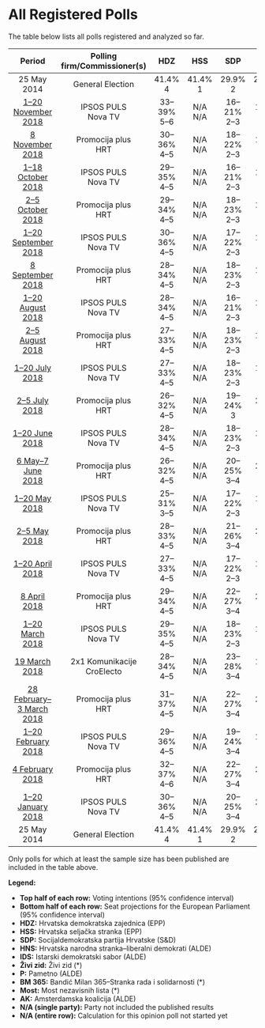 # All Registered Polls

The table below lists all polls registered and analyzed so far.

| Period     | Polling firm/Commissioner(s) | HDZ | HSS | SDP | HNS | IDS | Živi zid | P | BM 365 | Most | AK |
|:----------:|:----------------------------:|:--:|:--:|:--:|:--:|:--:|:--:|:--:|:--:|:--:|:--:|
| 25 May 2014 | General Election | 41.4% <br> 4 | 41.4% <br> 1 | 29.9% <br> 2 | 29.9% <br> 1 | 29.9% <br> 1 | 0.5% <br> 0 | 0.0% <br> 0 | 0.0% <br> 0 | 0.0% <br> 0 | 0.0% <br> 0 |
| [1–20 November 2018](2018-11-20-IPSOSPULS.html) | IPSOS PULS <br> Nova TV | 33–39% <br> 5–6 | N/A <br> N/A | 16–21% <br> 2–3 | 1–3% <br> 0 | N/A <br> N/A | 15–19% <br> 2–3 | 2–4% <br> 0 | 3–5% <br> 0 | 6–9% <br> 0–1 | 5–8% <br> 0–1 |
| [8 November 2018](2018-11-08-Promocijaplus.html) | Promocija plus <br> HRT | 30–36% <br> 4–5 | N/A <br> N/A | 18–22% <br> 2–3 | 1–3% <br> 0 | N/A <br> N/A | 12–16% <br> 1–2 | 2–3% <br> 0 | 2–3% <br> 0 | 6–9% <br> 0–1 | 5–7% <br> 0–1 |
| [1–18 October 2018](2018-10-18-IPSOSPULS.html) | IPSOS PULS <br> Nova TV | 29–35% <br> 4–5 | N/A <br> N/A | 16–21% <br> 2–3 | 1–3% <br> 0 | N/A <br> N/A | 12–17% <br> 1–2 | 2–5% <br> 0 | 3–6% <br> 0 | 6–9% <br> 0–1 | 4–7% <br> 0–1 |
| [2–5 October 2018](2018-10-05-Promocijaplus.html) | Promocija plus <br> HRT | 29–34% <br> 4–5 | N/A <br> N/A | 18–23% <br> 2–3 | 1–3% <br> 0 | N/A <br> N/A | 12–16% <br> 1–2 | 2–4% <br> 0 | 2–5% <br> 0 | 6–9% <br> 0–1 | 5–8% <br> 0–1 |
| [1–20 September 2018](2018-09-20-IPSOSPULS.html) | IPSOS PULS <br> Nova TV | 30–36% <br> 4–5 | N/A <br> N/A | 17–22% <br> 2–3 | 1–2% <br> 0 | N/A <br> N/A | 12–17% <br> 1–2 | 2–5% <br> 0 | 3–5% <br> 0 | 8–11% <br> 1 | 5–8% <br> 0–1 |
| [8 September 2018](2018-09-08-Promocijaplus.html) | Promocija plus <br> HRT | 28–34% <br> 4–5 | N/A <br> N/A | 18–23% <br> 2–3 | 1–3% <br> 0 | N/A <br> N/A | 13–17% <br> 2 | 2–4% <br> 0 | 3–5% <br> 0 | 6–9% <br> 1 | 4–7% <br> 0–1 |
| [1–20 August 2018](2018-08-20-IPSOSPULS.html) | IPSOS PULS <br> Nova TV | 28–34% <br> 4–5 | N/A <br> N/A | 16–21% <br> 2–3 | 1–2% <br> 0 | N/A <br> N/A | 12–17% <br> 1–2 | 2–5% <br> 0 | 3–6% <br> 0 | 6–10% <br> 0–1 | 6–9% <br> 0–1 |
| [2–5 August 2018](2018-08-05-Promocijaplus.html) | Promocija plus <br> HRT | 27–33% <br> 4–5 | N/A <br> N/A | 18–23% <br> 2–3 | 1–3% <br> 0 | N/A <br> N/A | 13–17% <br> 2 | 2–4% <br> 0 | 3–5% <br> 0 | 7–10% <br> 1 | 4–6% <br> 0–1 |
| [1–20 July 2018](2018-07-20-IPSOSPULS.html) | IPSOS PULS <br> Nova TV | 27–33% <br> 4–5 | N/A <br> N/A | 18–23% <br> 2–3 | 1–2% <br> 0 | N/A <br> N/A | 11–16% <br> 1–2 | 2–5% <br> 0 | 3–6% <br> 0 | 7–11% <br> 1 | 5–8% <br> 0–1 |
| [2–5 July 2018](2018-07-05-Promocijaplus.html) | Promocija plus <br> HRT | 26–32% <br> 4–5 | N/A <br> N/A | 19–24% <br> 3 | 2–3% <br> 0 | N/A <br> N/A | 13–18% <br> 2 | 2–4% <br> 0 | 2–4% <br> 0 | 7–10% <br> 1 | 3–6% <br> 0 |
| [1–20 June 2018](2018-06-20-IPSOSPULS.html) | IPSOS PULS <br> Nova TV | 28–34% <br> 4–5 | N/A <br> N/A | 18–23% <br> 2–3 | 1–3% <br> 0 | N/A <br> N/A | 13–18% <br> 2 | 2–5% <br> 0 | 2–5% <br> 0 | 7–11% <br> 1 | 4–7% <br> 0–1 |
| [6 May–7 June 2018](2018-06-07-Promocijaplus.html) | Promocija plus <br> HRT | 26–32% <br> 4–5 | N/A <br> N/A | 20–25% <br> 3–4 | 2–3% <br> 0 | N/A <br> N/A | 13–17% <br> 2 | 1–3% <br> 0 | 2–3% <br> 0 | 8–11% <br> 1 | 4–7% <br> 0–1 |
| [1–20 May 2018](2018-05-20-IPSOSPULS.html) | IPSOS PULS <br> Nova TV | 25–31% <br> 3–5 | N/A <br> N/A | 17–22% <br> 2–3 | 1–2% <br> 0 | N/A <br> N/A | 13–18% <br> 2 | 3–5% <br> 0 | 3–5% <br> 0 | 6–10% <br> 1 | 5–8% <br> 0–1 |
| [2–5 May 2018](2018-05-05-Promocijaplus.html) | Promocija plus <br> HRT | 28–33% <br> 4–5 | N/A <br> N/A | 21–26% <br> 3–4 | 2–4% <br> 0 | N/A <br> N/A | 13–17% <br> 2 | 1–3% <br> 0 | 2–4% <br> 0 | 7–10% <br> 1 | 4–6% <br> 0–1 |
| [1–20 April 2018](2018-04-20-IPSOSPULS.html) | IPSOS PULS <br> Nova TV | 27–33% <br> 4–5 | N/A <br> N/A | 17–22% <br> 2–3 | 1–2% <br> 0 | N/A <br> N/A | 13–18% <br> 2 | 2–5% <br> 0 | 2–5% <br> 0 | 6–10% <br> 0–1 | 6–10% <br> 0–1 |
| [8 April 2018](2018-04-08-Promocijaplus.html) | Promocija plus <br> HRT | 29–34% <br> 4–5 | N/A <br> N/A | 22–27% <br> 3–4 | 2–3% <br> 0 | N/A <br> N/A | 11–15% <br> 1–2 | 1–3% <br> 0 | 2–3% <br> 0 | 8–11% <br> 1 | 3–6% <br> 0 |
| [1–20 March 2018](2018-03-20-IPSOSPULS.html) | IPSOS PULS <br> Nova TV | 29–35% <br> 4–5 | N/A <br> N/A | 18–23% <br> 2–3 | 1–3% <br> 0 | N/A <br> N/A | 12–16% <br> 1–2 | 2–5% <br> 0 | 3–6% <br> 0 | 6–9% <br> 0–1 | 4–8% <br> 0–1 |
| [19 March 2018](2018-03-19-2x1Komunikacije.html) | 2x1 Komunikacije <br> CroElecto | 28–34% <br> 4–5 | N/A <br> N/A | 23–28% <br> 3–4 | 1–2% <br> 0 | N/A <br> N/A | 11–15% <br> 1–2 | N/A <br> N/A | 1–2% <br> 0 | 7–11% <br> 1 | 1–3% <br> 0 |
| [28 February–3 March 2018](2018-03-03-Promocijaplus.html) | Promocija plus <br> HRT | 31–37% <br> 4–5 | N/A <br> N/A | 22–27% <br> 3–4 | 2–3% <br> 0 | N/A <br> N/A | 11–15% <br> 1–2 | 1–3% <br> 0 | 2–4% <br> 0 | 7–10% <br> 1 | 4–6% <br> 0 |
| [1–20 February 2018](2018-02-20-IPSOSPULS.html) | IPSOS PULS <br> Nova TV | 29–36% <br> 4–5 | N/A <br> N/A | 19–24% <br> 3–4 | 1–3% <br> 0 | N/A <br> N/A | 11–16% <br> 1–2 | 3–5% <br> 0 | 2–5% <br> 0 | 6–9% <br> 0–1 | 4–7% <br> 0–1 |
| [4 February 2018](2018-02-04-Promocijaplus.html) | Promocija plus <br> HRT | 32–37% <br> 4–6 | N/A <br> N/A | 22–27% <br> 3–4 | 2–3% <br> 0 | N/A <br> N/A | 12–16% <br> 1–2 | 1–2% <br> 0 | 2–4% <br> 0 | 6–9% <br> 0–1 | 4–6% <br> 0 |
| [1–20 January 2018](2018-01-20-IPSOSPULS.html) | IPSOS PULS <br> Nova TV | 30–36% <br> 4–5 | N/A <br> N/A | 20–25% <br> 3–4 | 2–4% <br> 0 | N/A <br> N/A | 12–17% <br> 1–2 | 2–4% <br> 0 | 3–5% <br> 0 | 6–9% <br> 0–1 | 4–7% <br> 0–1 |
| 25 May 2014 | General Election | 41.4% <br> 4 | 41.4% <br> 1 | 29.9% <br> 2 | 29.9% <br> 1 | 29.9% <br> 1 | 0.5% <br> 0 | 0.0% <br> 0 | 0.0% <br> 0 | 0.0% <br> 0 | 0.0% <br> 0 |

Only polls for which at least the sample size has been published are included in the table above.

**Legend:**
+ **Top half of each row:** Voting intentions (95% confidence interval)
+ **Bottom half of each row:** Seat projections for the European Parliament (95% confidence interval)
+ **HDZ:** Hrvatska demokratska zajednica (EPP)
+ **HSS:** Hrvatska seljačka stranka (EPP)
+ **SDP:** Socijaldemokratska partija Hrvatske (S&D)
+ **HNS:** Hrvatska narodna stranka–liberalni demokrati (ALDE)
+ **IDS:** Istarski demokratski sabor (ALDE)
+ **Živi zid:** Živi zid (*)
+ **P:** Pametno (ALDE)
+ **BM 365:** Bandić Milan 365–Stranka rada i solidarnosti (*)
+ **Most:** Most nezavisnih lista (*)
+ **AK:** Amsterdamska koalicija (ALDE)
+ **N/A (single party):** Party not included the published results
+ **N/A (entire row):** Calculation for this opinion poll not started yet

